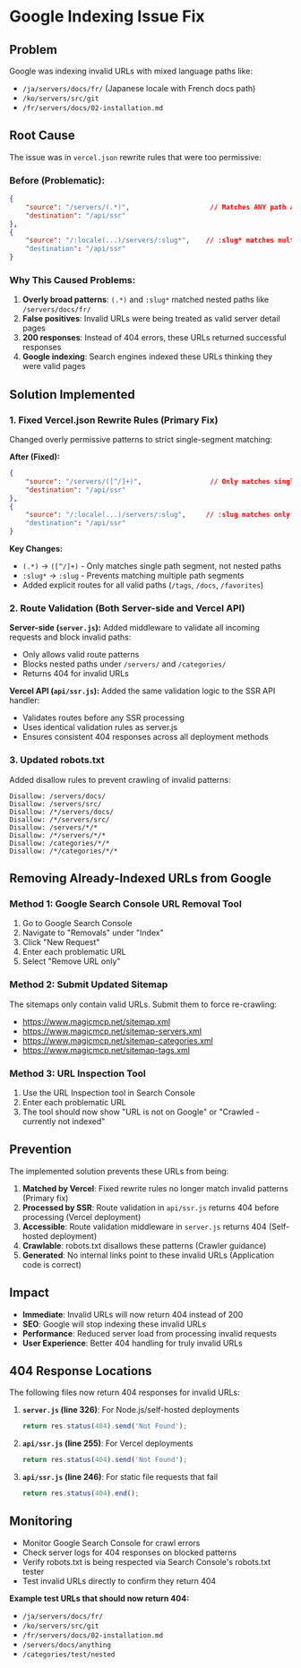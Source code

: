 # Google Indexing Issue Fix

## Problem
Google was indexing invalid URLs with mixed language paths like:
- `/ja/servers/docs/fr/` (Japanese locale with French docs path)
- `/ko/servers/src/git`
- `/fr/servers/docs/02-installation.md`

## Root Cause
The issue was in `vercel.json` rewrite rules that were too permissive:

### Before (Problematic):
```json
{
    "source": "/servers/(.*)",                    // Matches ANY path after /servers/
    "destination": "/api/ssr"
},
{
    "source": "/:locale(...)/servers/:slug*",    // :slug* matches multiple path segments
    "destination": "/api/ssr"
}
```

### Why This Caused Problems:
1. **Overly broad patterns**: `(.*)` and `:slug*` matched nested paths like `/servers/docs/fr/`
2. **False positives**: Invalid URLs were being treated as valid server detail pages
3. **200 responses**: Instead of 404 errors, these URLs returned successful responses
4. **Google indexing**: Search engines indexed these URLs thinking they were valid pages

## Solution Implemented

### 1. Fixed Vercel.json Rewrite Rules (Primary Fix)
Changed overly permissive patterns to strict single-segment matching:

**After (Fixed):**
```json
{
    "source": "/servers/([^/]+)",                 // Only matches single path segment
    "destination": "/api/ssr"
},
{
    "source": "/:locale(...)/servers/:slug",     // :slug matches only one segment
    "destination": "/api/ssr"
}
```

**Key Changes:**
- `(.*)` → `([^/]+)` - Only matches single path segment, not nested paths
- `:slug*` → `:slug` - Prevents matching multiple path segments
- Added explicit routes for all valid paths (`/tags`, `/docs`, `/favorites`)

### 2. Route Validation (Both Server-side and Vercel API)

**Server-side (`server.js`):**
Added middleware to validate all incoming requests and block invalid paths:
- Only allows valid route patterns
- Blocks nested paths under `/servers/` and `/categories/`
- Returns 404 for invalid URLs

**Vercel API (`api/ssr.js`):**
Added the same validation logic to the SSR API handler:
- Validates routes before any SSR processing
- Uses identical validation rules as server.js
- Ensures consistent 404 responses across all deployment methods

### 3. Updated robots.txt
Added disallow rules to prevent crawling of invalid patterns:
```
Disallow: /servers/docs/
Disallow: /servers/src/
Disallow: /*/servers/docs/
Disallow: /*/servers/src/
Disallow: /servers/*/*
Disallow: /*/servers/*/*
Disallow: /categories/*/*
Disallow: /*/categories/*/*
```

## Removing Already-Indexed URLs from Google

### Method 1: Google Search Console URL Removal Tool
1. Go to Google Search Console
2. Navigate to "Removals" under "Index" 
3. Click "New Request"
4. Enter each problematic URL
5. Select "Remove URL only"

### Method 2: Submit Updated Sitemap
The sitemaps only contain valid URLs. Submit them to force re-crawling:
- https://www.magicmcp.net/sitemap.xml
- https://www.magicmcp.net/sitemap-servers.xml
- https://www.magicmcp.net/sitemap-categories.xml
- https://www.magicmcp.net/sitemap-tags.xml

### Method 3: URL Inspection Tool
1. Use the URL Inspection tool in Search Console
2. Enter each problematic URL
3. The tool should now show "URL is not on Google" or "Crawled - currently not indexed"

## Prevention
The implemented solution prevents these URLs from being:
1. **Matched by Vercel**: Fixed rewrite rules no longer match invalid patterns (Primary fix)
2. **Processed by SSR**: Route validation in `api/ssr.js` returns 404 before processing (Vercel deployment)
3. **Accessible**: Route validation middleware in `server.js` returns 404 (Self-hosted deployment)
4. **Crawlable**: robots.txt disallows these patterns (Crawler guidance)
5. **Generated**: No internal links point to these invalid URLs (Application code is correct)

## Impact
- **Immediate**: Invalid URLs will now return 404 instead of 200
- **SEO**: Google will stop indexing these invalid URLs
- **Performance**: Reduced server load from processing invalid requests
- **User Experience**: Better 404 handling for truly invalid URLs

## 404 Response Locations

The following files now return 404 responses for invalid URLs:

1. **`server.js` (line 326)**: For Node.js/self-hosted deployments
   ```javascript
   return res.status(404).send('Not Found');
   ```

2. **`api/ssr.js` (line 255)**: For Vercel deployments
   ```javascript
   return res.status(404).send('Not Found');
   ```

3. **`api/ssr.js` (line 246)**: For static file requests that fail
   ```javascript
   return res.status(404).end();
   ```

## Monitoring
- Monitor Google Search Console for crawl errors
- Check server logs for 404 responses on blocked patterns
- Verify robots.txt is being respected via Search Console's robots.txt tester
- Test invalid URLs directly to confirm they return 404

**Example test URLs that should now return 404:**
- `/ja/servers/docs/fr/`
- `/ko/servers/src/git`
- `/fr/servers/docs/02-installation.md`
- `/servers/docs/anything`
- `/categories/test/nested`